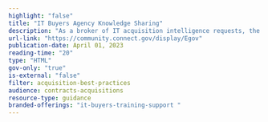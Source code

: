 ```yaml
---
highlight: "false"
title: "IT Buyers Agency Knowledge Sharing"
description: "As a broker of IT acquisition intelligence requests, the ITVMO works across the community and fellow agency IT Buyers to gather and increase the availability of standards, best practices, and guides. To further support the growing increase in agency specific requests, the ITVMO provides an agency knowledge sharing forum on Connect.gov. This is for government-only. "
url-link: "https://community.connect.gov/display/Egov"
publication-date: April 01, 2023
reading-time: "20"
type: "HTML"
gov-only: "true"
is-external: "false"
filter: acquisition-best-practices
audience: contracts-acquisitions
resource-type: guidance
branded-offerings: "it-buyers-training-support "
---
```

